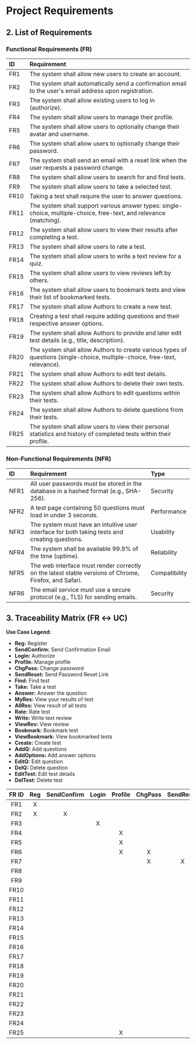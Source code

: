 # Project Requirements

## 2. List of Requirements

### Functional Requirements (FR)

| ID | Requirement |
| :--- | :--- |
| FR1 | The system shall allow new users to create an account. |
| FR2 | The system shall automatically send a confirmation email to the user's email address upon registration. |
| FR3 | The system shall allow existing users to log in (authorize). |
| FR4 | The system shall allow users to manage their profile. |
| FR5 | The system shall allow users to optionally change their avatar and username. |
| FR6 | The system shall allow users to optionally change their password. |
| FR7 | The system shall send an email with a reset link when the user requests a password change. |
| FR8 | The system shall allow users to search for and find tests. |
| FR9 | The system shall allow users to take a selected test. |
| FR10 | Taking a test shall require the user to answer questions. |
| FR11 | The system shall support various answer types: single-choice, multiple-choice, free-text, and relevance (matching). |
| FR12 | The system shall allow users to view their results after completing a test. |
| FR13 | The system shall allow users to rate a test. |
| FR14 | The system shall allow users to write a text review for a quiz. |
| FR15 | The system shall allow users to view reviews left by others. |
| FR16 | The system shall allow users to bookmark tests and view their list of bookmarked tests. |
| FR17 | The system shall allow Authors to create a new test. |
| FR18 | Creating a test shall require adding questions and their respective answer options. |
| FR19 | The system shall allow Authors to provide and later edit test details (e.g., title, description). |
| FR20 | The system shall allow Authors to create various types of questions (single-choice, multiple-choice, free-text, relevance). |
| FR21 | The system shall allow Authors to edit test details. |
| FR22 | The system shall allow Authors to delete their own tests. |
| FR23 | The system shall allow Authors to edit questions within their tests. |
| FR24 | The system shall allow Authors to delete questions from their tests. |
| FR25 | The system shall allow users to view their personal statistics and history of completed tests within their profile. |

### Non-Functional Requirements (NFR)

| ID | Requirement | Type |
| :--- | :--- | :--- |
| NFR1 | All user passwords must be stored in the database in a hashed format (e.g., SHA-256). | Security |
| NFR2 | A test page containing 50 questions must load in under 3 seconds. | Performance |
| NFR3 | The system must have an intuitive user interface for both taking tests and creating questions. | Usability |
| NFR4 | The system shall be available 99.9% of the time (uptime). | Reliability |
| NFR5 | The web interface must render correctly on the latest stable versions of Chrome, Firefox, and Safari. | Compatibility |
| NFR6 | The email service must use a secure protocol (e.g., TLS) for sending emails. | Security |

## 3. Traceability Matrix (FR ↔ UC)

**Use Case Legend:**

* **Reg:** Register 
* **SendConfirm:** Send Confirmation Email 
* **Login:** Authorize 
* **Profile:** Manage profile 
* **ChgPass:** Change password 
* **SendReset:** Send Password Reset Link 
* **Find:** Find test 
* **Take:** Take a test 
* **Answer:** Answer the question 
* **MyRes:** View your results of test 
* **AllRes:** View result of all tests 
* **Rate:** Rate test 
* **Write:** Write text review 
* **ViewRev:** View review 
* **Bookmark:** Bookmark test 
* **ViewBookmark:** View bookmarked tests 
* **Create:** Create test 
* **AddQ:** Add questions 
* **AddOptions:** Add answer options 
* **EditQ:** Edit question 
* **DelQ:** Delete question 
* **EditTest:** Edit test details 
* **DelTest:** Delete test 

| FR ID | Reg | SendConfirm | Login | Profile | ChgPass | SendReset | Find | Take | Answer | MyRes | AllRes | Rate | Write | ViewRev | Bookmark | ViewBookmark | Create | AddQ | AddOptions | EditQ | DelQ | EditTest | DelTest |
| :---: | :---: | :---: | :---: | :---: | :---: | :---: | :---: | :---: | :---: | :---: | :---: | :---: | :---: | :---: | :---: | :---: | :---: | :---: | :---: | :---: | :---: | :---: | :---: |
| FR1 | X |  |  |  |  |  |  |  |  |  |  |  |  |  |  |  |  |  |  |  |  |  |  |
| FR2 | X | X |  |  |  |  |  |  |  |  |  |  |  |  |  |  |  |  |  |  |  |  |
| FR3 |  |  | X |  |  |  |  |  |  |  |  |  |  |  |  |  |  |  |  |  |  |  |
| FR4 |  |  |  | X |  |  |  |  |  |  |  |  |  |  |  |  |  |  |  |  |  |  |
| FR5 |  |  |  | X |  |  |  |  |  |  |  |  |  |  |  |  |  |  |  |  |  |  |
| FR6 |  |  |  | X | X |  |  |  |  |  |  |  |  |  |  |  |  |  |  |  |  |  |
| FR7 |  |  |  |  | X | X |  |  |  |  |  |  |  |  |  |  |  |  |  |  |  |  |
| FR8 |  |  |  |  |  |  | X |  |  |  |  |  |  |  |  |  |  |  |  |  |  |  |
| FR9 |  |  |  |  |  |  |  | X |  |  |  |  |  |  |  |  |  |  |  |  |  |  |
| FR10 |  |  |  |  |  |  |  | X | X |  |  |  |  |  |  |  |  |  |  |  |  |  |
| FR11 |  |  |  |  |  |  |  | X | X |  |  |  |  |  |  |  |  |  |  |  |  |  |
| FR12 |  |  |  |  |  |  |  | X |  | X |  |  |  |  |  |  |  |  |  |  |  |  |
| FR13 |  |  |  |  |  |  |  |  |  | X |  | X |  |  |  |  |  |  |  |  |  |  |
| FR14 |  |  |  |  |  |  |  |  |  | X |  |  | X |  |  |  |  |  |  |  |  |  |
| FR15 |  |  |  |  |  |  |  |  |  |  |  |  |  | X |  |  |  |  |  |  |  |  |
| FR16 |  |  |  |  |  |  |  |  |  |  |  |  |  |  | X | X |  |  |  |  |  |  |
| FR17 |  |  |  |  |  |  |  |  |  |  |  |  |  |  |  |  | X |  |  |  |  |  |
| FR18 |  |  |  |  |  |  |  |  |  |  |  |  |  |  |  |  | X | X | X |  |  |  |
| FR19 |  |  |  |  |  |  |  |  |  |  |  |  |  |  |  |  | X |  |  |  | X |  |
| FR20 |  |  |  |  |  |  |  |  |  |  |  |  |  |  |  |  |  | X |  |  |  |  |
| FR21 |  |  |  |  |  |  |  |  |  |  |  |  |  |  |  |  |  |  |  |  | X |  |
| FR22 |  |  |  |  |  |  |  |  |  |  |  |  |  |  |  |  |  |  |  |  |  | X |
| FR23 |  |  |  |  |  |  |  |  |  |  |  |  |  |  |  |  |  |  |  | X |  |  |
| FR24 |  |  |  |  |  |  |  |  |  |  |  |  |  |  |  |  |  |  |  |  | X |  |
| FR25 |  |  |  | X |  |  |  |  |  |  | X |  |  |  |  |  |  |  |  |  |  |  |

